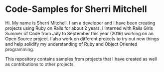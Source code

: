 # Code-Samples for Sherri Mitchell

Hi. My name is Sherri Mitchell. I am a developer and I have been creating projects using Ruby on Rails for about 2 years. I interned with Rails Girls Summer of Code from July to September this year (2016) working on an Open Source project. I also work on different projects to try out new things and help solidify my understanding of Ruby and Object Oriented programming.

This repository contains samples from projects that I have created as well as contributions to other projects.
